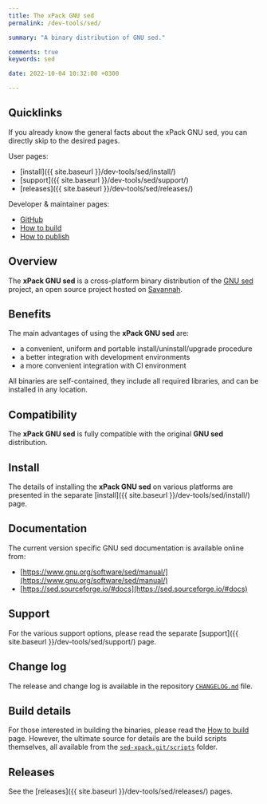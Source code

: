 ```yaml
---
title: The xPack GNU sed
permalink: /dev-tools/sed/

summary: "A binary distribution of GNU sed."

comments: true
keywords: sed

date: 2022-10-04 10:32:00 +0300

---
```


## Quicklinks

If you already know the general facts about the xPack GNU sed, you can
directly skip to the desired pages.

User pages:

- [install]({{ site.baseurl }}/dev-tools/sed/install/)
- [support]({{ site.baseurl }}/dev-tools/sed/support/)
- [releases]({{ site.baseurl }}/dev-tools/sed/releases/)

Developer & maintainer pages:

- [GitHub](https://github.com/xpack-dev-tools/sed-xpack/)
- [How to build](https://github.com/xpack-dev-tools/sed-xpack/blob/xpack/README-BUILD.md)
- [How to publish](https://github.com/xpack-dev-tools/sed-xpack/blob/xpack/README-RELEASE.md)

## Overview

The **xPack GNU sed** is a cross-platform binary distribution of the
[GNU sed](https://www.gnu.org/software/sed/) project,
an open source project hosted on
[Savannah](https://git.savannah.gnu.org/gitweb/?p=sed.git).

## Benefits

The main advantages of using the **xPack GNU sed** are:

- a convenient, uniform and portable install/uninstall/upgrade procedure
- a better integration with development environments
- a more convenient integration with CI environment

All binaries are self-contained, they include all required libraries,
and can be installed in any location.

## Compatibility

The **xPack GNU sed** is fully compatible with the original **GNU sed**
distribution.

## Install

The details of installing the **xPack GNU sed** on various platforms are
presented in the separate
[install]({{ site.baseurl }}/dev-tools/sed/install/) page.

## Documentation

The current version specific GNU sed documentation is available online from:

- [https://www.gnu.org/software/sed/manual/](https://www.gnu.org/software/sed/manual/)
- [https://sed.sourceforge.io/#docs](https://sed.sourceforge.io/#docs)

## Support

For the various support options, please read the separate
[support]({{ site.baseurl }}/dev-tools/sed/support/) page.

## Change log

The release and change log is available in the repository
[`CHANGELOG.md`](https://github.com/xpack-dev-tools/sed-xpack/blob/xpack/CHANGELOG.md) file.

## Build details

For those interested in building the binaries, please read the
[How to build](https://github.com/xpack-dev-tools/sed-xpack/blob/xpack/README-BUILD.md)
page.
However, the ultimate source for details are the build scripts themselves,
all available from the
[`sed-xpack.git/scripts`](https://github.com/xpack-dev-tools/sed-xpack/tree/xpack/scripts/)
folder.

## Releases

See the [releases]({{ site.baseurl }}/dev-tools/sed/releases/) pages.
